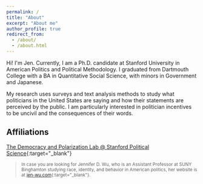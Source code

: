 ```yaml
---
permalink: /
title: "About"
excerpt: "About me"
author_profile: true
redirect_from: 
  - /about/
  - /about.html
---
```


Hi! I'm Jen. Currently, I am a Ph.D. candidate at Stanford University in American Politics and Political Methodology. I graduated from Dartmouth College with a BA in Quantitative Social Science, with minors in Government and Japanese.

My research uses surveys and text analysis methods to study what politicians in the United States are saying and how their statements are perceived by the public. I am particularly interested in politician incentives to be uncivil and the consequences of their words.

## Affiliations 

[The Democracy and Polarization Lab @ Stanford Political Science](https://stanforddpl.org/){:target="_blank"}


> <sub> In case you are looking for Jennifer D. Wu, who is an Assistant Professor at SUNY Binghamton studying race, identity, and behavior in American politics, her website is at [jen-wu.com](https://www.jen-wu.com/){:target="_blank"}. </sub>